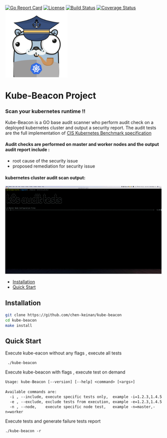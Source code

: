 [![Go Report Card](https://goreportcard.com/badge/github.com/chen-keinan/beacon)](https://goreportcard.com/report/github.com/chen-keinan/beacon)
[![License](https://img.shields.io/badge/License-Apache%202.0-blue.svg)](https://github.com/chen-keinan/beacon/blob/main/LICENSE)
[![Build Status](https://travis-ci.com/chen-keinan/kube-beacon.svg?branch=main)](https://travis-ci.com/chen-keinan/kube-beacon)
[![Coverage Status](https://coveralls.io/repos/github/chen-keinan/kube-beacon/badge.svg?branch=main)](https://coveralls.io/github/chen-keinan/kube-beacon?branch=main)
<br><img src="./pkg/images/beacon-gopher.png" width="200" alt="kube-beacon logo"><br>
# Kube-Beacon Project
###  Scan your kubernetes runtime !!
Kube-Beacon is a GO base audit scanner who perform audit check on a deployed kubernetes cluster and output a security report.
The audit tests are the full implementation of [CIS Kubernetes Benchmark specification](https://www.cisecurity.org/benchmark/kubernetes/) <br>

#### Audit checks are performed  on master and worker nodes and the output audit report include :
* root cause of the security issue
* proposed remediation for security issue

#### kubernetes cluster audit scan output: 
![k8s audit](./pkg/images/beacon.gif) 

* [Installation](#installation)
* [Quick Start](#quick-start)


## Installation

```sh
git clone https://github.com/chen-keinan/kube-beacon
cd kube-beacon
make install
```


## Quick Start

Execute kube-eacon without any flags , execute all tests

```
 ./kube-beacon 

```

Execute kube-beacon  with flags , execute test on demand

```
Usage: kube-Beacon [--version] [--help] <command> [<args>]

Available commands are:
  -i , --include, execute specific tests only,  example -i=1.2.3,1.4.5
  -e , --exclude, exclude tests from execution, example -e=1.2.3,1.4.5
  -n , --node,    execute specific node test,   example -n=master,-n=worker
```

Execute tests and generate failure tests report

```
./kube-beacon -r
```